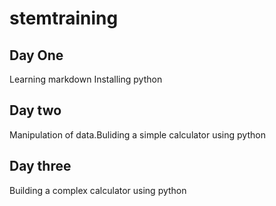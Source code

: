 # stemtraining
## Day One
Learning markdown Installing python
## Day two
 Manipulation of data.Buliding a simple calculator using python
## Day three
Building a complex calculator using python
